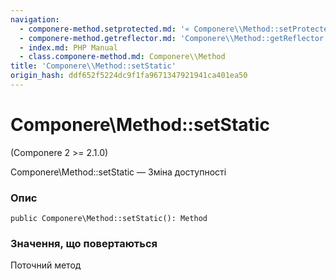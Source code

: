 ```yaml
---
navigation:
  - componere-method.setprotected.md: '« Componere\\Method::setProtected'
  - componere-method.getreflector.md: 'Componere\\Method::getReflector »'
  - index.md: PHP Manual
  - class.componere-method.md: Componere\\Method
title: 'Componere\\Method::setStatic'
origin_hash: ddf652f5224dc9f1fa9671347921941ca401ea50
---
```

# Componere\\Method::setStatic

(Componere 2 >= 2.1.0)

Componere\\Method::setStatic — Зміна доступності

### Опис

```methodsynopsis
public Componere\Method::setStatic(): Method
```

### Значення, що повертаються

Поточний метод
